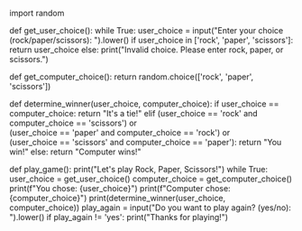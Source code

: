 import random

def get_user_choice():
    while True:
        user_choice = input("Enter your choice (rock/paper/scissors): ").lower()
        if user_choice in ['rock', 'paper', 'scissors']:
            return user_choice
        else:
            print("Invalid choice. Please enter rock, paper, or scissors.")

def get_computer_choice():
    return random.choice(['rock', 'paper', 'scissors'])

def determine_winner(user_choice, computer_choice):
    if user_choice == computer_choice:
        return "It's a tie!"
    elif (user_choice == 'rock' and computer_choice == 'scissors') or \
         (user_choice == 'paper' and computer_choice == 'rock') or \
         (user_choice == 'scissors' and computer_choice == 'paper'):
        return "You win!"
    else:
        return "Computer wins!"

def play_game():
    print("Let's play Rock, Paper, Scissors!")
    while True:
        user_choice = get_user_choice()
        computer_choice = get_computer_choice()
        print(f"You chose: {user_choice}")
        print(f"Computer chose: {computer_choice}")
        print(determine_winner(user_choice, computer_choice))
        play_again = input("Do you want to play again? (yes/no): ").lower()
        if play_again != 'yes':
            print("Thanks for playing!")
